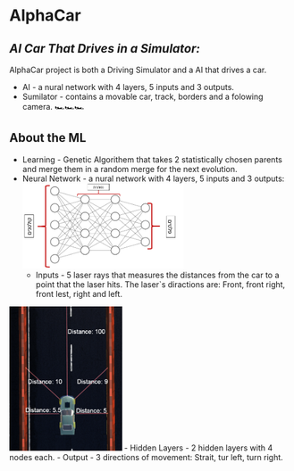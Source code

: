 # AlphaCar
## _AI Car That Drives in a Simulator:_



AlphaCar project is both a Driving Simulator and a AI that drives a car.
- AI - a nural network with 4 layers, 5 inputs and 3 outputs.
- Sumilator - contains a movable car, track, borders and a folowing camera.
 🏎️🏎️🏎️

## About the ML

- Learning - Genetic Algorithem that takes 2 statistically chosen parents and merge them in a random merge for the next evolution.
- Neural Network - a nural network with 4 layers, 5 inputs and 3 outputs:<img src="https://github.com/yotamlevit/AlphaCar/blob/7dac43f4635e75cdff9fc1817bb1ed3f4bdee6ab/AlphaCarPhotos/NN_titled.PNG" width="60%" class="center">    
    - Inputs -  5 laser rays that measures the distances from the car
            to a point that the laser hits.
            The laser`s diractions are: Front, front right, front lest, right and left.
<img src="https://github.com/yotamlevit/AlphaCar/blob/7dac43f4635e75cdff9fc1817bb1ed3f4bdee6ab/AlphaCarPhotos/LaserTopView.PNG" width="40%" class="center">
    - Hidden Layers - 2 hidden layers with 4 nodes each.
    - Output - 3 directions of movement: Strait, tur left, turn right.
    
